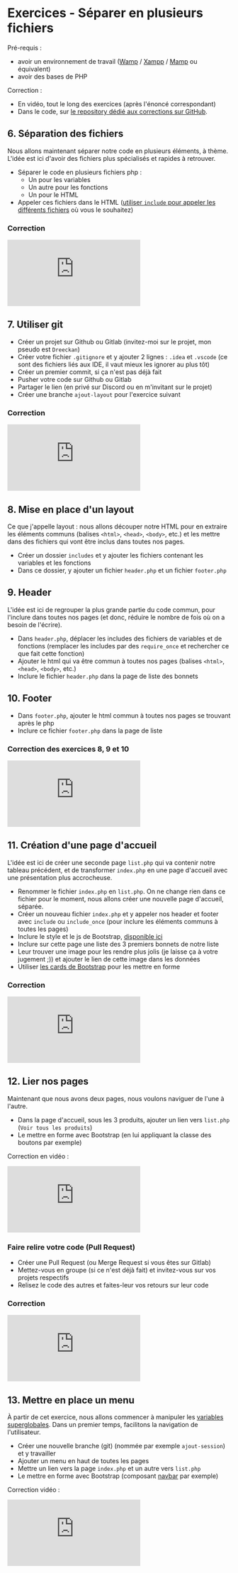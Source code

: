 # Exercices - Séparer en plusieurs fichiers

Pré-requis :
- avoir un environnement de travail ([Wamp](https://www.wampserver.com/) / [Xampp](https://www.apachefriends.org/fr/index.html) / [Mamp](https://www.mamp.info/en/downloads/) ou équivalent)
- avoir des bases de PHP

Correction :

- En vidéo, tout le long des exercices (après l'énoncé correspondant)
- Dans le code, sur [le repository dédié aux corrections sur GitHub](https://github.com/Dreeckan/beanies/pulls?q=is%3Apr). 

## 6. Séparation des fichiers

Nous allons maintenant séparer notre code en plusieurs éléments, à thème. L'idée est ici d'avoir des fichiers plus spécialisés et rapides à retrouver.

- Séparer le code en plusieurs fichiers php :
    - Un pour les variables
    - Un autre pour les fonctions
    - Un pour le HTML
- Appeler ces fichiers dans le HTML ([utiliser `include` pour appeler les différents fichiers](https://www.php.net/manual/fr/function.include.php) où vous le souhaitez)

### Correction

<iframe class="yt-video" src="https://www.youtube.com/embed/UfTzcn3geeY" title="Exercice 1" frameborder="0" allow="accelerometer; clipboard-write; encrypted-media; gyroscope; web-share" allowfullscreen></iframe>

## 7. Utiliser git

- Créer un projet sur Github ou Gitlab (invitez-moi sur le projet, mon pseudo est `Dreeckan`)
- Créer votre fichier `.gitignore` et y ajouter 2 lignes : `.idea` et `.vscode` (ce sont des fichiers liés aux IDE, il vaut mieux les ignorer au plus tôt)
- Créer un premier commit, si ça n'est pas déjà fait
- Pusher votre code sur Github ou Gitlab
- Partager le lien (en privé sur Discord ou en m'invitant sur le projet)
- Créer une branche `ajout-layout` pour l'exercice suivant

### Correction

<iframe class="yt-video" src="https://www.youtube.com/embed/33hqA4Ra_UE" title="Exercice 1" frameborder="0" allow="accelerometer; clipboard-write; encrypted-media; gyroscope; web-share" allowfullscreen></iframe>

## 8. Mise en place d'un layout

Ce que j'appelle layout : nous allons découper notre HTML pour en extraire les éléments communs (balises `<html>`, `<head>`, `<body>`, etc.) et les mettre dans des fichiers qui vont être inclus dans toutes nos pages.

- Créer un dossier `includes` et y ajouter les fichiers contenant les variables et les fonctions
- Dans ce dossier, y ajouter un fichier `header.php` et un fichier `footer.php`

## 9. Header

L'idée est ici de regrouper la plus grande partie du code commun, pour l'inclure dans toutes nos pages (et donc, réduire le nombre de fois où on a besoin de l'écrire).

- Dans `header.php`, déplacer les includes des fichiers de variables et de fonctions (remplacer les includes par des `require_once` et rechercher ce que fait cette fonction)
- Ajouter le html qui va être commun à toutes nos pages (balises `<html>`, `<head>`, `<body>`, etc.)
- Inclure le fichier `header.php` dans la page de liste des bonnets

## 10. Footer

- Dans `footer.php`, ajouter le html commun à toutes nos pages se trouvant après le php
- Inclure ce fichier `footer.php` dans la page de liste

### Correction des exercices 8, 9 et 10

<iframe class="yt-video" src="https://www.youtube.com/embed/chlHvQaAwjQ" title="Exercice 1" frameborder="0" allow="accelerometer; clipboard-write; encrypted-media; gyroscope; web-share" allowfullscreen></iframe>

## 11. Création d'une page d'accueil

L'idée est ici de créer une seconde page `list.php` qui va contenir notre tableau précédent, et de transformer `index.php` en une page d'accueil avec une présentation plus accrocheuse.

- Renommer le fichier `index.php` en `list.php`. On ne change rien dans ce fichier pour le moment, nous allons créer une nouvelle page d'accueil, séparée.
- Créer un nouveau fichier `index.php` et y appeler nos header et footer avec `include` ou `include_once` (pour inclure les éléments communs à toutes les pages)
- Inclure le style et le js de Bootstrap, [disponible ici](https://getbootstrap.com/docs/5.1/getting-started/download/#cdn-via-jsdelivr/)
- Inclure sur cette page une liste des 3 premiers bonnets de notre liste
- Leur trouver une image pour les rendre plus jolis (je laisse ça à votre jugement ;)) et ajouter le lien de cette image dans les données
- Utiliser [les cards de Bootstrap](https://getbootstrap.com/docs/5.1/components/card/) pour les mettre en forme

### Correction

<iframe class="yt-video" src="https://www.youtube.com/embed/OJZXnrGBGlE" title="Exercice 1" frameborder="0" allow="accelerometer; clipboard-write; encrypted-media; gyroscope; web-share" allowfullscreen></iframe>

## 12. Lier nos pages

Maintenant que nous avons deux pages, nous voulons naviguer de l'une à l'autre.

- Dans la page d'accueil, sous les 3 produits, ajouter un lien vers `list.php` (`Voir tous les produits`)
- Le mettre en forme avec Bootstrap (en lui appliquant la classe des boutons par exemple)

Correction en vidéo :

<iframe class="yt-video" src="https://www.youtube.com/embed/uAqU8k5tq3A" title="Exercice 1" frameborder="0" allow="accelerometer; clipboard-write; encrypted-media; gyroscope; web-share" allowfullscreen></iframe>

### Faire relire votre code (Pull Request)

- Créer une Pull Request (ou Merge Request si vous êtes sur Gitlab)
- Mettez-vous en groupe (si ce n'est déjà fait) et invitez-vous sur vos projets respectifs
- Relisez le code des autres et faites-leur vos retours sur leur code

### Correction

<iframe class="yt-video" src="https://www.youtube.com/embed/5F9AI0DR3zE" title="Exercice 1" frameborder="0" allow="accelerometer; clipboard-write; encrypted-media; gyroscope; web-share" allowfullscreen></iframe>

## 13. Mettre en place un menu

À partir de cet exercice, nous allons commencer à manipuler les [variables superglobales](01-bases.md#interagir-avec-l-utilisateur). Dans un premier temps, facilitons la navigation de l'utilisateur.

- Créer une nouvelle branche (git) (nommée par exemple `ajout-session`) et y travailler
- Ajouter un menu en haut de toutes les pages
- Mettre un lien vers la page `index.php` et un autre vers `list.php`
- Le mettre en forme avec Bootstrap (composant [navbar](https://getbootstrap.com/docs/5.1/components/navbar/) par exemple) 

Correction vidéo :

<iframe class="yt-video" src="https://www.youtube.com/embed/Pl_AG57wwgQ" title="Exercice 1" frameborder="0" allow="accelerometer; clipboard-write; encrypted-media; gyroscope; web-share" allowfullscreen></iframe>
